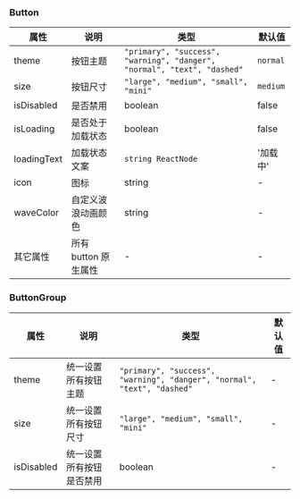 ### Button

| 属性        | 说明                 | 类型                                                                    | 默认值   |
| ----------- | -------------------- | ----------------------------------------------------------------------- | -------- |
| theme       | 按钮主题             | `"primary", "success", "warning", "danger", "normal", "text", "dashed"` | `normal` |
| size        | 按钮尺寸             | `"large", "medium", "small", "mini"`                                    | `medium` |
| isDisabled  | 是否禁用             | boolean                                                                 | false    |
| isLoading   | 是否处于加载状态     | boolean                                                                 | false    |
| loadingText | 加载状态文案         | `string ReactNode`                                                      | '加载中' |
| icon        | 图标                 | string                                                                  | -        |
| waveColor   | 自定义波浪动画颜色   | string                                                                  | -        |
| 其它属性    | 所有 button 原生属性 | -                                                                       | -        |

### ButtonGroup

| 属性       | 说明                     | 类型                                                                    | 默认值 |
| ---------- | ------------------------ | ----------------------------------------------------------------------- | ------ |
| theme      | 统一设置所有按钮主题     | `"primary", "success", "warning", "danger", "normal", "text", "dashed"` | -      |
| size       | 统一设置所有按钮尺寸     | `"large", "medium", "small", "mini"`                                    | -      |
| isDisabled | 统一设置所有按钮是否禁用 | boolean                                                                 | -      |
